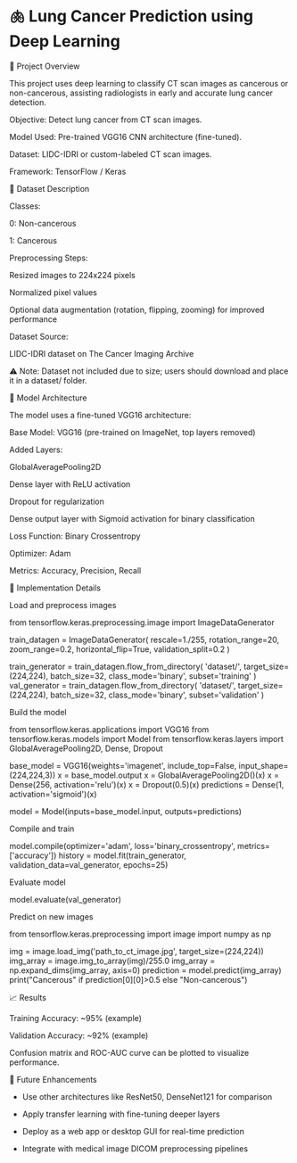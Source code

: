 # 🫁 Lung Cancer Prediction using Deep Learning


📌 Project Overview

This project uses deep learning to classify CT scan images as cancerous or non-cancerous, assisting radiologists in early and accurate lung cancer detection.

Objective: Detect lung cancer from CT scan images.

Model Used: Pre-trained VGG16 CNN architecture (fine-tuned).

Dataset: LIDC-IDRI or custom-labeled CT scan images.

Framework: TensorFlow / Keras

📁 Dataset Description

Classes:

0: Non-cancerous

1: Cancerous

Preprocessing Steps:

Resized images to 224x224 pixels

Normalized pixel values

Optional data augmentation (rotation, flipping, zooming) for improved performance

Dataset Source:

LIDC-IDRI dataset on The Cancer Imaging Archive

⚠️ Note: Dataset not included due to size; users should download and place it in a dataset/ folder.

🧠 Model Architecture

The model uses a fine-tuned VGG16 architecture:

Base Model: VGG16 (pre-trained on ImageNet, top layers removed)

Added Layers:

GlobalAveragePooling2D

Dense layer with ReLU activation

Dropout for regularization

Dense output layer with Sigmoid activation for binary classification

Loss Function: Binary Crossentropy

Optimizer: Adam

Metrics: Accuracy, Precision, Recall

🔧 Implementation Details

Load and preprocess images

from tensorflow.keras.preprocessing.image import ImageDataGenerator

train_datagen = ImageDataGenerator(
    rescale=1./255,
    rotation_range=20,
    zoom_range=0.2,
    horizontal_flip=True,
    validation_split=0.2
)

train_generator = train_datagen.flow_from_directory(
    'dataset/',
    target_size=(224,224),
    batch_size=32,
    class_mode='binary',
    subset='training'
)
val_generator = train_datagen.flow_from_directory(
    'dataset/',
    target_size=(224,224),
    batch_size=32,
    class_mode='binary',
    subset='validation'
)


Build the model

from tensorflow.keras.applications import VGG16
from tensorflow.keras.models import Model
from tensorflow.keras.layers import GlobalAveragePooling2D, Dense, Dropout

base_model = VGG16(weights='imagenet', include_top=False, input_shape=(224,224,3))
x = base_model.output
x = GlobalAveragePooling2D()(x)
x = Dense(256, activation='relu')(x)
x = Dropout(0.5)(x)
predictions = Dense(1, activation='sigmoid')(x)

model = Model(inputs=base_model.input, outputs=predictions)


Compile and train

model.compile(optimizer='adam', loss='binary_crossentropy', metrics=['accuracy'])
history = model.fit(train_generator, validation_data=val_generator, epochs=25)


Evaluate model

model.evaluate(val_generator)


Predict on new images

from tensorflow.keras.preprocessing import image
import numpy as np

img = image.load_img('path_to_ct_image.jpg', target_size=(224,224))
img_array = image.img_to_array(img)/255.0
img_array = np.expand_dims(img_array, axis=0)
prediction = model.predict(img_array)
print("Cancerous" if prediction[0][0]>0.5 else "Non-cancerous")

📈 Results

Training Accuracy: ~95% (example)

Validation Accuracy: ~92% (example)

Confusion matrix and ROC-AUC curve can be plotted to visualize performance.

📝 Future Enhancements

* Use other architectures like ResNet50, DenseNet121 for comparison

* Apply transfer learning with fine-tuning deeper layers

* Deploy as a web app or desktop GUI for real-time prediction

* Integrate with medical image DICOM preprocessing pipelines
